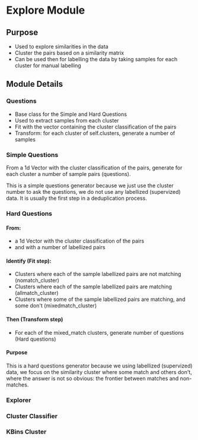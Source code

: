 # Explore Module
## Purpose
* Used to explore similarities in the data
* Cluster the pairs based on a similarity matrix
* Can be used then for labelling the data by taking samples for each cluster for manual labelling

## Module Details
### Questions
* Base class for the Simple and Hard Questions
* Used to extract samples from each cluster
* Fit with the vector containing the cluster classification of the pairs
* Transform: for each cluster of self.clusters, generate a number of samples

### Simple Questions
From a 1d Vector with the cluster classification of the pairs,
generate for each cluster a number of sample pairs (questions).

This is a simple questions generator because we just use the cluster number to ask the questions,
we do not use any labellized (supervized) data. It is usually the first step in a deduplication process.

### Hard Questions
#### From:
- a 1d Vector with the cluster classification of the pairs
- and with a number of labellized pairs

#### Identify (Fit step):
- Clusters where each of the sample labellized pairs are not matching (nomatch_cluster)
- Clusters where each of the sample labellized pairs are matching (allmatch_cluster)
- Clusters where some of the sample labellized pairs are matching, and some don't (mixedmatch_cluster)

#### Then (Transform step)
- For each of the mixed_match clusters, generate number of questions (Hard questions)

#### Purpose
This is a hard questions generator because we using labellized (supervized) data,
we focus on the similarity cluster where some match and others don't, where the answer is not so obvious: the
frontier between matches and non-matches.

### Explorer

### Cluster Classifier


### KBins Cluster

